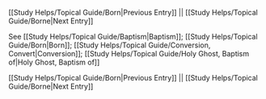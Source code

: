 [[Study Helps/Topical Guide/Born|Previous Entry]]  ||  [[Study Helps/Topical Guide/Borne|Next Entry]]

 See [[Study Helps/Topical Guide/Baptism|Baptism]]; [[Study Helps/Topical Guide/Born|Born]]; [[Study Helps/Topical Guide/Conversion, Convert|Conversion]]; [[Study Helps/Topical Guide/Holy Ghost, Baptism of|Holy Ghost, Baptism of]]

[[Study Helps/Topical Guide/Born|Previous Entry]]  ||  [[Study Helps/Topical Guide/Borne|Next Entry]]